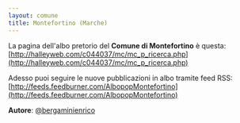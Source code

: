 ```yaml
---
layout: comune
title: Montefortino (Marche)
---
```


La pagina dell'albo pretorio del **Comune di Montefortino** è questa: [http://halleyweb.com/c044037/mc/mc_p_ricerca.php](http://halleyweb.com/c044037/mc/mc_p_ricerca.php)

Adesso puoi seguire le nuove pubblicazioni in albo tramite feed RSS: [http://feeds.feedburner.com/AlbopopMontefortino](http://feeds.feedburner.com/AlbopopMontefortino)


**Autore**: [@bergaminienrico](https://twitter.com/bergaminienrico)
